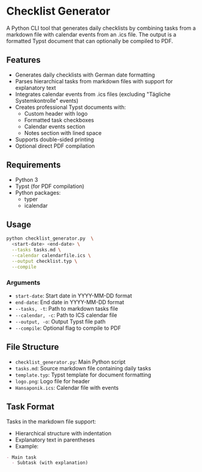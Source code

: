 # Checklist Generator

A Python CLI tool that generates daily checklists by combining tasks from a markdown file with calendar events from an .ics file. The output is a formatted Typst document that can optionally be compiled to PDF.

## Features

- Generates daily checklists with German date formatting
- Parses hierarchical tasks from markdown files with support for explanatory text
- Integrates calendar events from .ics files (excluding "Tägliche Systemkontrolle" events)
- Creates professional Typst documents with:
  - Custom header with logo
  - Formatted task checkboxes
  - Calendar events section
  - Notes section with lined space
- Supports double-sided printing
- Optional direct PDF compilation

## Requirements

- Python 3
- Typst (for PDF compilation)
- Python packages:
  - typer
  - icalendar

## Usage

```bash
python checklist_generator.py  \
  <start-date> <end-date> \
  --tasks tasks.md \
  --calendar calendarfile.ics \
  --output checklist.typ \
  --compile
```

### Arguments

- `start-date`: Start date in YYYY-MM-DD format
- `end-date`: End date in YYYY-MM-DD format
- `--tasks, -t`: Path to markdown tasks file
- `--calendar, -c`: Path to ICS calendar file
- `--output, -o`: Output Typst file path
- `--compile`: Optional flag to compile to PDF

## File Structure

- `checklist_generator.py`: Main Python script
- `tasks.md`: Source markdown file containing daily tasks
- `template.typ`: Typst template for document formatting
- `logo.png`: Logo file for header
- `Hansaponik.ics`: Calendar file with events

## Task Format

Tasks in the markdown file support:
- Hierarchical structure with indentation
- Explanatory text in parentheses
- Example:
```markdown
- Main task
  - Subtask (with explanation)
```
